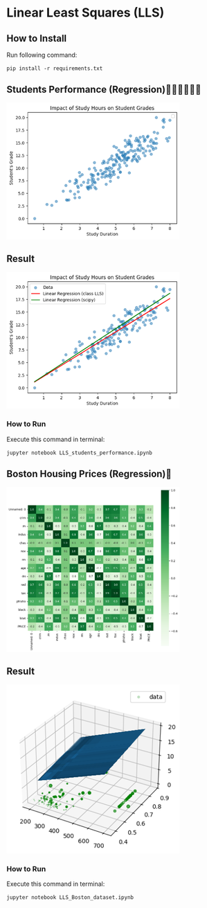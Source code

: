 # Linear Least Squares (LLS)

## How to Install
Run following command:
```
pip install -r requirements.txt
```
## Students Performance (Regression)👨🏻‍🎓👩🏽‍🎓
<img src="students_performance_(Regression)\output\plot.png" width="400">

## Result

<img src="students_performance_(Regression)\output\plot_1.png" width="400">


### How to Run
Execute this command in terminal:
```
jupyter notebook LLS_students_performance.ipynb
```
## Boston Housing Prices (Regression)🏡
<img src="Boston_house-prices_(Regression)\output\confusion_matrix_boston_house_pricing.png" width="400">

## Result

<img src="Boston_house-prices_(Regression)\output\3d_plot.png" width="400">


### How to Run
Execute this command in terminal:
```
jupyter notebook LLS_Boston_dataset.ipynb
```
